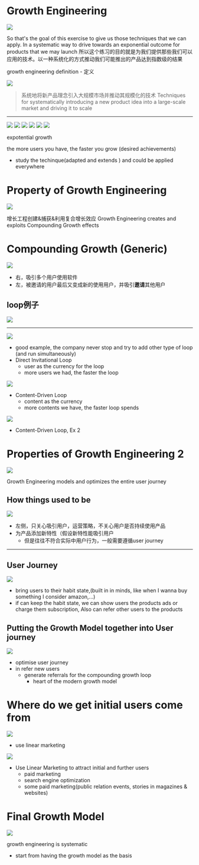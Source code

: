 # Growth Engineering

![](/static/2021-03-09-17-46-18.png)

So that's the goal of this exercise to give us those techniques that we can apply. In a systematic way to drive towards an exponential outcome for products that we may launch
所以这个练习的目的就是为我们提供那些我们可以应用的技术。以一种系统化的方式推动我们可能推出的产品达到指数级的结果

growth engineering definition - 定义

![](/static/2021-03-09-17-47-45.png)

> 系统地将新产品理念引入大规模市场并推动其规模化的技术 Techniques for systematically introducing a new product idea into a large-scale market and driving it to scale

---

![](/static/2021-03-09-20-46-28.png)
![](/static/2021-03-09-20-47-19.png)
![](/static/2021-03-09-20-47-30.png)
![](/static/2021-03-09-20-47-55.png)
![](/static/2021-03-09-20-52-10.png)
![](/static/2021-03-09-20-52-17.png)

expotential growth

the more users you have, the faster you grow (desired achievements)

* study the techinque(adapted and extends ) and could be applied everywhere

# Property of Growth Engineering

![](/static/2021-03-09-20-55-12.png)

增长工程创建&捕获&利用复合增长效应 Growth Engineering creates and exploits Compounding Growth effects

# Compounding Growth (Generic)

![](/static/2021-03-09-20-56-20.png)

* 右，吸引多个用户使用软件
* 左，被邀请的用户最后又变成新的使用用户，并吸引**邀请**其他用户

## loop例子

![](/static/2021-03-09-20-58-10.png)

---

![](/static/2021-03-09-21-00-15.png)

* good example, the company never stop and try to add other type of loop (and run simultaneously)
* Direct Invitational Loop
  * user as the currency for the loop
  * more users we had, the faster the loop

![](/static/2021-03-09-21-01-26.png)

* Content-Driven Loop
  * content as the currency
  * more contents we have, the faster loop spends

![](/static/2021-03-09-21-04-38.png)

* Content-Driven Loop, Ex 2

# Properties of Growth Engineering 2

![](/static/2021-03-09-21-50-54.png)

Growth Engineering models and optimizes the entire user journey

## How things used to be

![](/static/2021-03-09-21-54-56.png)

* 左侧，只关心吸引用户，运营策略，不关心用户是否持续使用产品
* 为产品添加新特性（假设新特性能吸引用户
  * 但是往往不符合实际中用户行为，一般需要遵循user journey

---

## User Journey

![](/static/2021-03-09-21-57-38.png)

* bring users to their habit state,(built in in minds, like when I wanna buy something I consider amazon,...)
* if can keep the habit state, we can show users the products ads or charge them subscription, Also can refer other users to the products

## Putting the Growth Model together into User journey

![](/static/2021-03-09-22-05-25.png)

* optimise user journey
* in refer new users
  * generate referrals for the compounding growth loop
    * heart of the modern growth model

# Where do we get initial users come from

![](/static/2021-03-09-22-07-20.png)

* use linear marketing

![](/static/2021-03-09-22-07-54.png)

* Use Linear Marketing to attract initial and further users
  * paid marketing
  * search engine optimization
  * some paid marketing(public relation events, stories in magazines & websites)

# Final Growth Model

![](/static/2021-03-09-22-09-16.png)

growth engineering is systematic

* start from having the growth model as the basis